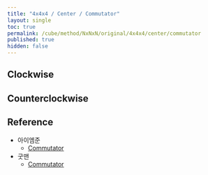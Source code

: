 ```yaml
---
title: "4x4x4 / Center / Commutator"
layout: single
toc: true
permalink: /cube/method/NxNxN/original/4x4x4/center/commutator
published: true
hidden: false
---
```


<head>
  <base target="_blank">
  <link
    rel   = "stylesheet"
    type  = "text/css"
    href  = "/assets/css/twisty/NxNxN/4x4x4.css"
  >
  <script
    src   = "https://cdn.cubing.net/js/cubing/twisty"
    type  = "module"
    defer
  ></script>
</head>



## Clockwise

<div class="twisty-wrapper">
  <twisty-player
    puzzle                    = "4x4x4"
    experimental-stickering   = "centers-only"
    alg                       = "2L' U' 2R U 2L U' 2R' U"
    experimental-setup-alg    = "x2 2F 2U 2F' 2R F2 2R' F"
    experimental-setup-anchor = "start"
    tempo-scale               = "1.3"
  ></twisty-player>
</div>



## Counterclockwise

<div class="twisty-wrapper">
  <twisty-player
    puzzle                    = "4x4x4"
    experimental-stickering   = "centers-only"
    alg                       = "2R U 2L' U' 2R' U 2L U'"
    experimental-setup-alg    = "x2 2F 2D' 2F' F2 2L' F2 2L F'"
    experimental-setup-anchor = "start"
    tempo-scale               = "1.3"
  ></twisty-player>
</div>



## Reference

- 아이엠준
  - [Commutator](https://youtu.be/4ViuGBx14zg)
- 굿맨
  - [Commutator](https://youtu.be/HsUH_K_921w)
